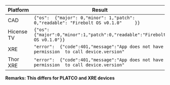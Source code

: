 | Platform   | Result                                                       |
| ---------- | ------------------------------------------------------------ |
| CAD        | `{"os":  {"major": 0,"minor": 1,"patch":  0,"readable": "Firebolt OS v0.1.0"     }}` |
| Hicense TV | `{"os":{"major":0,"minor":1,"patch":0,"readable":"Firebolt  OS v0.1.0"}}` |
| XRE        | `"error":  {"code":401,"message":"App does not have permission  to call device.version"` |
| Thor XRE   | `"error":  {"code":401,"message":"App does not have permission  to call device.version"` |

**Remarks:  This differs for PLATCO and XRE  devices**